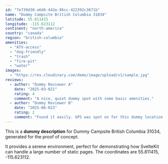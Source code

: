 ```yaml
---
id: "7e739d30-a6d6-442e-96cc-422392c3671b"
name: "Dummy Campsite British Columbia 31034"
latitude: 55.811415
longitude: -115.623112
continent: "north-america"
country: "canada"
region: "british-columbia"
amenities:
  - "ATV-access"
  - "dog-friendly"
  - "trash"
  - "fire-pit"
  - "water"
images:
  - "https://res.cloudinary.com/demo/image/upload/v1/sample.jpg"
reviews:
  - author: "Dummy Reviewer A"
    date: "2025-03-021"
    rating: 4
    comment: "A nice, quiet dummy spot with some basic amenities."
  - author: "Dummy Reviewer B"
    date: "2025-06-023"
    rating: 2
    comment: "Found it easily. GPS was spot on for this dummy location."
---
```


This is a **dummy description** for Dummy Campsite British Columbia 31034, generated for the proof of concept.

It provides a serene environment, perfect for demonstrating how SvelteKit can handle a large number of static pages. The coordinates are 55.811415, -115.623112.
